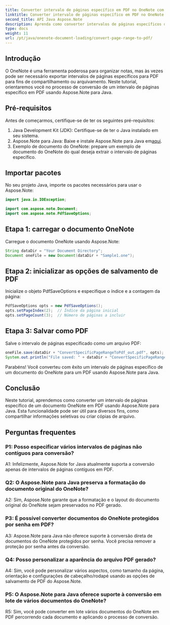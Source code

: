 ```yaml
---
title: Converter intervalo de páginas específico em PDF no OneNote com Java
linktitle: Converter intervalo de páginas específico em PDF no OneNote com Java
second_title: API Java Aspose.Note
description: Aprenda como converter intervalos de páginas específicos do OneNote para PDF perfeitamente com Aspose.Note para Java. Preserve a formatação e o layout sem esforço.
type: docs
weight: 11
url: /pt/java/onenote-document-loading/convert-page-range-to-pdf/
---
```

## Introdução

O OneNote é uma ferramenta poderosa para organizar notas, mas às vezes pode ser necessário exportar intervalos de páginas específicos para PDF para fins de compartilhamento ou arquivamento. Neste tutorial, orientaremos você no processo de conversão de um intervalo de páginas específico em PDF usando Aspose.Note para Java.

## Pré-requisitos

Antes de começarmos, certifique-se de ter os seguintes pré-requisitos:

1. Java Development Kit (JDK): Certifique-se de ter o Java instalado em seu sistema.
2.  Aspose.Note para Java: Baixe e instale Aspose.Note para Java em[aqui](https://releases.aspose.com/note/java/).
3. Exemplo de documento do OneNote: prepare um exemplo de documento do OneNote do qual deseja extrair o intervalo de páginas específico.

## Importar pacotes

No seu projeto Java, importe os pacotes necessários para usar o Aspose.Note:

```java
import java.io.IOException;

import com.aspose.note.Document;
import com.aspose.note.PdfSaveOptions;
```

## Etapa 1: carregar o documento OneNote

Carregue o documento OneNote usando Aspose.Note:

```java
String dataDir = "Your Document Directory";
Document oneFile = new Document(dataDir + "Sample1.one");
```

## Etapa 2: inicializar as opções de salvamento de PDF

Inicialize o objeto PdfSaveOptions e especifique o índice e a contagem da página:

```java
PdfSaveOptions opts = new PdfSaveOptions();
opts.setPageIndex(2);  // Índice da página inicial
opts.setPageCount(3);  // Número de páginas a incluir
```

## Etapa 3: Salvar como PDF

Salve o intervalo de páginas especificado como um arquivo PDF:

```java
oneFile.save(dataDir + "ConvertSpecificPageRangeToPdf_out.pdf", opts);
System.out.println("File saved: " + dataDir + "ConvertSpecificPageRangeToPdf_out.pdf");
```

Parabéns! Você converteu com êxito um intervalo de páginas específico de um documento do OneNote para um PDF usando Aspose.Note para Java.

## Conclusão

Neste tutorial, aprendemos como converter um intervalo de páginas específico de um documento OneNote em PDF usando Aspose.Note para Java. Esta funcionalidade pode ser útil para diversos fins, como compartilhar informações seletivas ou criar cópias de arquivo.

## Perguntas frequentes

### P1: Posso especificar vários intervalos de páginas não contíguos para conversão?

A1: Infelizmente, Aspose.Note for Java atualmente suporta a conversão apenas de intervalos de páginas contíguos em PDF.

### Q2: O Aspose.Note para Java preserva a formatação do documento original do OneNote?

A2: Sim, Aspose.Note garante que a formatação e o layout do documento original do OneNote sejam preservados no PDF gerado.

### P3: É possível converter documentos do OneNote protegidos por senha em PDF?

A3: Aspose.Note para Java não oferece suporte à conversão direta de documentos do OneNote protegidos por senha. Você precisa remover a proteção por senha antes da conversão.

### Q4: Posso personalizar a aparência do arquivo PDF gerado?

A4: Sim, você pode personalizar vários aspectos, como tamanho da página, orientação e configurações de cabeçalho/rodapé usando as opções de salvamento de PDF do Aspose.Note.

### P5: O Aspose.Note para Java oferece suporte à conversão em lote de vários documentos do OneNote?

R5: Sim, você pode converter em lote vários documentos do OneNote em PDF percorrendo cada documento e aplicando o processo de conversão.